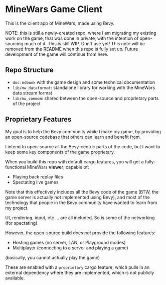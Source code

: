 # MineWars Game Client

This is the client app of MineWars, made using Bevy.

NOTE: this is still a newly-created repo, where I am migrating my existing work
on the game, that was done in private, with the intention of open-sourcing
much of it. This is still WIP. Don't use yet! This note will be removed from
the README when this repo is fully set up. Future development of the game
will continue from here.

## Repo Structure

 - `doc`:
   `mdbook` with the game design and some technical documentation
 - `lib/mw_dataformat`:
   standalone library for working with the MineWars data stream format
 - `lib/mw_common`:
   shared between the open-source and proprietary parts of the project

## Proprietary Features

My goal is to help the Bevy community while I make my game, by providing an
open-source codebase that others can learn and benefit from.

I intend to open-source all the Bevy-centric parts of the code, but I want
to keep some key components of the game proprietary.

When you build this repo with default cargo features, you will get a
fully-functional MineWars **viewer**, capable of:
 - Playing back replay files
 - Spectating live games

Note that this effectively includes all the Bevy code of the game (BTW, the
game server is actually not implemented using Bevy), and most of the technology
that people in the Bevy community have wanted to learn from my project.

UI, rendering, input, etc … are all included. So is some of the networking
(for spectating).

However, the open-source build does *not* provide the following features:
 - Hosting games (no server, LAN, or Playground modes)
 - Multiplayer (connecting to a server and playing a game)

(basically, you cannot actually play the game)

These are enabled with a `proprietary` cargo feature, which pulls in an
external dependency where they are implemented, which is not publicly
available.
